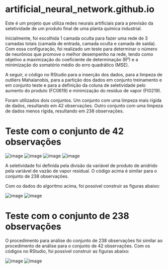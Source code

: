 # artificial_neural_network.github.io
Este é um projeto que utiliza redes neurais artificiais para a previsão da seletividade de um produto final de uma planta química industrial.

Inicialmente, foi escolhida 1 camada oculta para fazer uma rede de 3 camadas totais (camada de entrada, camada oculta e camada de saída). Com essa configuração, foi realizado um teste para determinar o número de neurônios que promove o melhor desempenho na rede, tendo como objetivo a maximização do coeficiente de determinação (R²) e a minimização do somatório médio do erro quadrático (MSE).

A seguir, o código no RStudio para a inserção dos dados, para a limpeza de outliers Mahalanobis, para a partição dos dados em conjunto treinamento e em conjunto teste e para a definição da coluna de seletividade pelo aumento do produto (FC0619) e minimização do resíduo de vapor (FI0219).

Foram utilizados dois conjuntos. Um conjunto com uma limpeza mais rígida de dados, resultando em 42 observações. Outro conjunto com uma limpeza de dados menos rígida, resultando em 238 observações. 

# Teste com o conjunto de 42 observações

![image](https://user-images.githubusercontent.com/81119854/124601585-63e19980-de3e-11eb-92a8-e6793897e6b2.png)
![image](https://user-images.githubusercontent.com/81119854/124601748-94293800-de3e-11eb-8941-7af55db31a3a.png)
![image](https://user-images.githubusercontent.com/81119854/124602025-d488b600-de3e-11eb-9528-4964c3ff34b2.png)
![image](https://user-images.githubusercontent.com/81119854/124602111-e79b8600-de3e-11eb-952a-e3a027dd1496.png)

A seletividade foi definida pela divisão da variável de produto de anidrido pela variável de vazão de vapor residual. O código acima é similar para o conjunto de 238 observações.

Com os dados do algoritmo acima, foi possível construir as figuras abaixo:

![image](https://user-images.githubusercontent.com/81119854/124603541-6644f300-de40-11eb-8473-3262206fb7db.png)
![image](https://user-images.githubusercontent.com/81119854/124603615-7eb50d80-de40-11eb-858a-3c2fb3101e7e.png)

# Teste com o conjunto de 238 observações

O procedimento para análise do conjunto de 238 observações foi similar ao procedimento de análise para o conjunto de 42 observações. Com os códigos no RStudio, foi possível construir as figuras abaixo:

![image](https://user-images.githubusercontent.com/81119854/124605192-0a7b6980-de42-11eb-9471-3257d610705a.png)
![image](https://user-images.githubusercontent.com/81119854/124605252-18c98580-de42-11eb-8ef5-99c39ff4be71.png)

